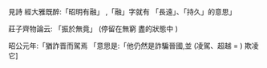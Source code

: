 
見詩 經大雅既醉:「昭明有融」 ,「融」字就有 「長遠」、「持久」的意思」


莊子齊物論云: 「振於無竟」 (停留在無窮 盡的狀態中 )


昭公元年:「猶詐晋而駕焉
「意思是:「他仍然是詐騙晉國,並 (凌駕、超越 = ) 欺凌它]

